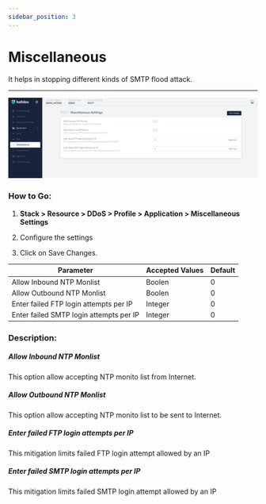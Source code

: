 ```yaml
---
sidebar_position: 3
---
```


# Miscellaneous

It helps in stopping different kinds of SMTP flood attack.

---

![miscellaneous_settimgs](\img\ddos\v2\mis.png)

### **How to Go:**

1. **Stack > Resource > DDoS > Profile > Application > Miscellaneous Settings**

2. Configure the settings 

3. Click on Save Changes.

| Parameter                               | Accepted Values  | Default |
|-----------------------------------------|------------------|---------|
| Allow Inbound NTP Monlist               | Boolen           | 0       |
| Allow Outbound NTP Monlist              | Boolen           | 0       |
| Enter failed FTP login attempts per IP  | Integer          | 0       |
| Enter failed SMTP login attempts per IP | Integer          | 0       |

### **Description:**

##### **Allow Inbound NTP Monlist**

This option allow accepting NTP monito list from Internet.

##### **Allow Outbound NTP Monlist**

This option allow accepting NTP monito list to be sent to Internet.

##### **Enter failed FTP login attempts per IP**

This mitigation limits failed FTP login attempt allowed by an IP

##### **Enter failed SMTP login attempts per IP**

This mitigation limits failed SMTP login attempt allowed by an IP